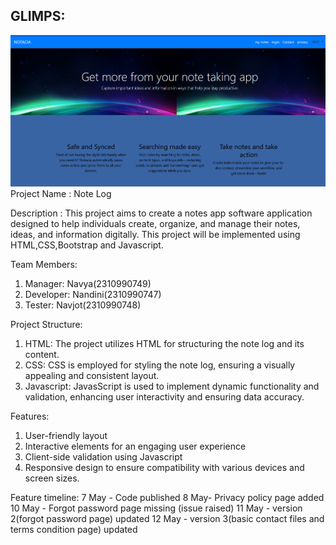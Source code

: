 ## GLIMPS:

![glimps!](weblayout.png)
Project Name : Note Log

Description : This project aims to create a notes app software application designed to help individuals create, organize, and manage their notes, ideas, and information digitally. This project will be implemented using HTML,CSS,Bootstrap and Javascript.

Team Members:

  1. Manager: Navya(2310990749)
  2. Developer: Nandini(2310990747)
  3. Tester: Navjot(2310990748)

Project Structure:

  1. HTML: The project utilizes HTML for structuring the note log and its content.
  2. CSS: CSS is employed for styling the note log, ensuring a visually appealing and consistent layout.
  3. Javascript: JavasScript is used to implement dynamic functionality and validation, enhancing user interactivity and ensuring data accuracy.

Features:

  1. User-friendly layout
  2. Interactive elements for an engaging user experience
  3. Client-side validation using Javascript
  4. Responsive design to ensure compatibility with various devices and screen sizes.

Feature timeline:
7 May - Code published
8 May- Privacy policy page added
10 May - Forgot password page missing (issue raised)
11 May - version 2(forgot password page) updated
12 May - version 3(basic contact files and terms condition page) updated



